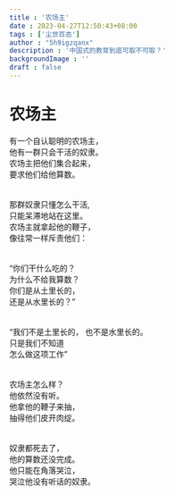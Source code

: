 ```yaml
---
title : '农场主'
date : 2023-04-27T12:50:43+08:00
tags : ['尘世百态']
author : "5h9igzqanx"
description : '中国式的教育到底可取不可取？'
backgroundImage : ''
draft : false
---
```


# 农场主

有一个自认聪明的农场主，  
他有一群只会干活的奴隶。  
农场主把他们集合起来，  
要求他们给他算数。  
<br>  
那群奴隶只懂怎么干活,  
只能呆滞地站在这里。  
农场主就拿起他的鞭子，  
像往常一样斥责他们：  
<br>  
“你们干什么吃的？  
为什么不给我算数？  
你们是从土里长的，  
还是从水里长的？”  
<br>  
“我们不是土里长的，
也不是水里长的。  
只是我们不知道  
怎么做这项工作”  
<br>  
农场主怎么样？  
他依然没有听。  
他拿他的鞭子来抽，  
抽得他们皮开肉绽。  
<br>  
奴隶都死去了，  
他的算数还没完成。  
他只能在角落哭泣，  
哭泣他没有听话的奴隶。  
